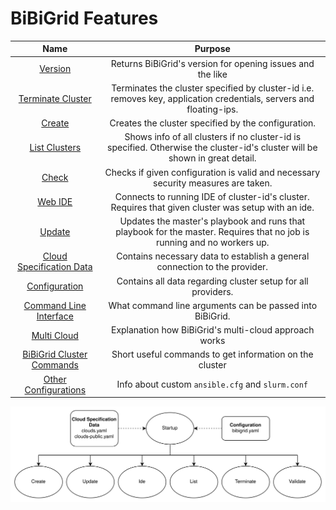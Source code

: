 # BiBiGrid Features

|                               Name                               |                                                           Purpose                                                           |
|:----------------------------------------------------------------:|:---------------------------------------------------------------------------------------------------------------------------:|
|                  [Version](features/version.md)                  |                                 Returns BiBiGrid's version for opening issues and the like                                  |
|        [Terminate Cluster](features/terminate_cluster.md)        |     Terminates the cluster specified by cluster-id i.e. removes key, application credentials, servers and floating-ips.     |
|                   [Create](features/create.md)                   |                                     Creates the cluster specified by the configuration.                                     |
|            [List Clusters](features/list_clusters.md)            | Shows info of all clusters if no cluster-id is specified. Otherwise the cluster-id's cluster will be shown in great detail. |
|                    [Check](features/check.md)                    |                      Checks if given configuration is valid and necessary security measures are taken.                      |
|                    [Web IDE](features/ide.md)                    |             Connects to running IDE of cluster-id's cluster. Requires that given cluster was setup with an ide.             |
|                   [Update](features/update.md)                   |   Updates the master's playbook and runs that playbook for the master. Requires that no job is running and no workers up.   |
| [Cloud Specification Data](features/cloud_specification_data.md) |                         Contains necessary data to establish a general connection to the provider.                          |
|            [Configuration](features/configuration.md)            |                                Contains all data regarding cluster setup for all providers.                                 |
|            [Command Line Interface](features/CLI.md)             |                                  What command line arguments can be passed into BiBiGrid.                                   |
|              [Multi Cloud](features/multi_cloud.md)              |                                    Explanation how BiBiGrid's multi-cloud approach works                                    |
|    [BiBiGrid Cluster Commands](features/cluster_commands.md)     |                                   Short useful commands to get information on the cluster                                   |
|     [Other Configurations](features/other_configurations.md)     |                                      Info about custom `ansible.cfg` and `slurm.conf`                                       |

![](../images/actions.jpg)